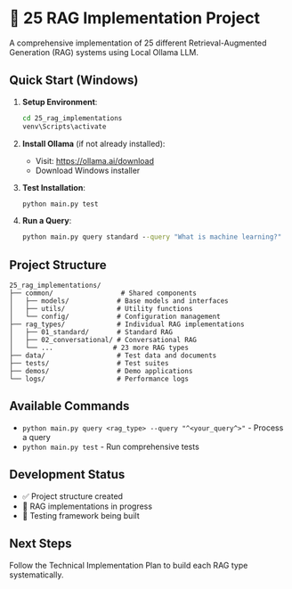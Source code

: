 # 🚀 25 RAG Implementation Project

A comprehensive implementation of 25 different Retrieval-Augmented Generation (RAG) systems using Local Ollama LLM.

## Quick Start (Windows)

1. **Setup Environment**:
   ```cmd
   cd 25_rag_implementations
   venv\Scripts\activate
   ```

2. **Install Ollama** (if not already installed):
   - Visit: https://ollama.ai/download
   - Download Windows installer

3. **Test Installation**:
   ```cmd
   python main.py test
   ```

4. **Run a Query**:
   ```cmd
   python main.py query standard --query "What is machine learning?"
   ```

## Project Structure

```
25_rag_implementations/
├── common/                 # Shared components
│   ├── models/            # Base models and interfaces
│   ├── utils/             # Utility functions
│   └── config/            # Configuration management
├── rag_types/             # Individual RAG implementations
│   ├── 01_standard/       # Standard RAG
│   ├── 02_conversational/ # Conversational RAG
│   └── ...               # 23 more RAG types
├── data/                  # Test data and documents
├── tests/                 # Test suites
├── demos/                 # Demo applications
└── logs/                  # Performance logs
```

## Available Commands

- `python main.py query <rag_type> --query "^<your_query^>"` - Process a query
- `python main.py test` - Run comprehensive tests

## Development Status

- ✅ Project structure created
- 🚧 RAG implementations in progress
- 🚧 Testing framework being built

## Next Steps

Follow the Technical Implementation Plan to build each RAG type systematically.
